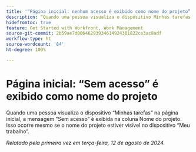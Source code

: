 ```yaml
---
title: '“Página inicial: nenhum acesso é exibido como nome do projeto”'
description: “Quando uma pessoa visualiza o dispositivo Minhas tarefas na página inicial, a mensagem Sem acesso é exibida na coluna Nome do projeto. Isso ocorre mesmo se o nome do projeto estiver visível no dispositivo Meu trabalho.”
hidefromtoc: true
feature: Get Started with Workfront, Work Management
source-git-commit: 2b59ae7d00646293934614924301822ce3ac8adf
workflow-type: ht
source-wordcount: '84'
ht-degree: 100%

---
```



# Página inicial: “Sem acesso” é exibido como nome do projeto

Quando uma pessoa visualiza o dispositivo “Minhas tarefas” na página inicial, a mensagem “Sem acesso” é exibida na coluna Nome do projeto. Isso ocorre mesmo se o nome do projeto estiver visível no dispositivo “Meu trabalho”.

_Relatado pela primeira vez em terça-feira, 12 de agosto de 2024._
